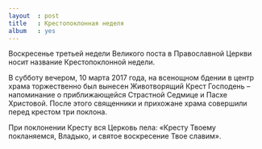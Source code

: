 ```yaml
---
layout  : post
title   : Крестопоклонная неделя
album   : yes
---
```

Воскресенье третьей недели Великого поста в Православной Церкви носит название Крестопоклонной недели. 

В cубботу вечером, 10 марта 2017 года, на всенощном бдении в центр храма торжественно был вынесен Животворящий Крест Господень – напоминание о приближающейся Страстной Седмице и Пасхе Христовой. После этого священники и прихожане храма совершили перед крестом три поклона.

При поклонении Кресту вся Церковь пела: «Кресту Твоему покланяемся, Владыко, и святое воскресение Твое славим».
